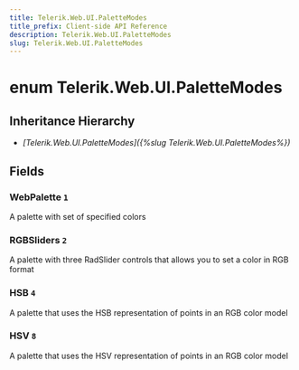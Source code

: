 ```yaml
---
title: Telerik.Web.UI.PaletteModes
title_prefix: Client-side API Reference
description: Telerik.Web.UI.PaletteModes
slug: Telerik.Web.UI.PaletteModes
---
```


# enum Telerik.Web.UI.PaletteModes

## Inheritance Hierarchy

* *[Telerik.Web.UI.PaletteModes]({%slug Telerik.Web.UI.PaletteModes%})*

## Fields

### WebPalette `1`

A palette with set of specified colors

### RGBSliders `2`

A palette with three RadSlider controls that allows you to set a color in RGB format

### HSB `4`

A palette that uses the HSB representation of points in an RGB color model

### HSV `8`

A palette that uses the HSV representation of points in an RGB color model


